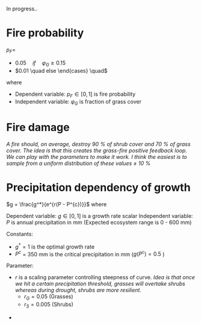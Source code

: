 In progress..

# Fire probability

$p_F =$

 - $0.05 \quad if \quad \varphi_{G} \geq 0.15$
 - $0.01 \quad else \end{cases} \quad$

where

 - Dependent variable: $p_F \in [0,1]$ is fire probability
 - Independent variable: $\varphi_{G}$ is fraction of grass cover

# Fire damage

*A fire should, on average, destroy 90 % of shrub cover and 70 % of grass cover. The idea is that this creates the grass-fire positive feedback loop. We can play with the parameters to make it work. I think the easiest is to sample from a uniform distribution of these values $\pm$ 10 %*

# Precipitation dependency of growth

$g = \frac{g^*}{e^{r(P - P^{c})}}$ where

Dependent variable: $g \in [0,1]$ is a growth rate scalar
Independent variable: $P$ is annual precipitation in mm (Expected ecosystem range is 0 - 600 mm)

Constants: 
- $g^* = 1$ is the optimal growth rate
- $P^c$ = 350 mm is the critical precipitation in mm ($g(P^c) = 0.5$ )

Parameter: 
- $r$ is a scaling parameter controlling steepness of curve. *Idea is that once we hit a certain precipitation threshold, grasses will overtake shrubs whereas during drought, shrubs are more resilient.*
	- $r_G = 0.05$ (Grasses)
	- $r_S = 0.005$ (Shrubs)
*



